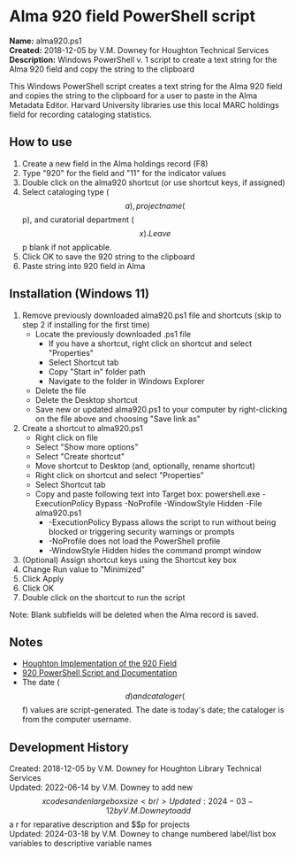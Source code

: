 # Alma 920 field PowerShell script

**Name:** alma920.ps1 <br/>
**Created:** 2018-12-05 by V.M. Downey for Houghton Technical Services <br/>
**Description:** Windows PowerShell v. 1 script to create a text string for the Alma 920 field and copy the string to the clipboard <br/>

This Windows PowerShell script creates a text string for the Alma 920 field and copies the string to the clipboard for a user to paste in the Alma Metadata Editor. Harvard University libraries use this local MARC holdings field for recording cataloging statistics.

## How to use
1. Create a new field in the Alma holdings record (F8)
1. Type "920" for the field and "11" for the indicator values
1. Double click on the alma920 shortcut (or use shortcut keys, if assigned)
1. Select cataloging type ($$a), project name ($$p), and curatorial department ($$x). Leave $$p blank if not applicable.
1. Click OK to save the 920 string to the clipboard
1. Paste string into 920 field in Alma

## Installation (Windows 11)
1. Remove previously downloaded alma920.ps1 file and shortcuts (skip to step 2 if installing for the first time)
   * Locate the previously downloaded .ps1 file
     * If you have a shortcut, right click on shortcut and select "Properties"
     * Select Shortcut tab
     * Copy "Start in" folder path
     * Navigate to the folder in Windows Explorer
   * Delete the file
   * Delete the Desktop shortcut
   * Save new or updated alma920.ps1 to your computer by right-clicking on the file above and choosing "Save link as"
1. Create a shortcut to alma920.ps1
    * Right click on file
    * Select "Show more options"
    * Select "Create shortcut"
    * Move shortcut to Desktop (and, optionally, rename shortcut)
    * Right click on shortcut and select "Properties"
    * Select Shortcut tab
    * Copy and paste following text into Target box: powershell.exe -ExecutionPolicy Bypass -NoProfile -WindowStyle Hidden -File alma920.ps1
      * -ExecutionPolicy Bypass allows the script to run without being blocked or triggering security warnings or prompts
      * -NoProfile does not load the PowerShell profile
      * -WindowStyle Hidden hides the command prompt window
1. (Optional) Assign shortcut keys using the Shortcut key box
1. Change Run value to "Minimized"
1. Click Apply
1. Click OK
1. Double click on the shortcut to run the script

Note: Blank subfields will be deleted when the Alma record is saved.

## Notes
* [Houghton Implementation of the 920 Field](https://wiki.harvard.edu/confluence/x/9rDkDQ)
* [920 PowerShell Script and Documentation](https://wiki.harvard.edu/confluence/x/S7HkDQ)
* The date ($$d) and cataloger ($$f) values are script-generated. The date is today's date; the cataloger is from the computer username.

## Development History
Created: 2018-12-05 by V.M. Downey for Houghton Library Technical Services <br/>
Updated: 2022-06-14 by V.M. Downey to add new $$x codes and enlarge box size <br/>
Updated: 2024-03-12 by V.M. Downey to add $$a r for reparative description and $$p for projects <br/>
Updated: 2024-03-18 by V.M. Downey to change numbered label/list box variables to descriptive variable names <br/>
